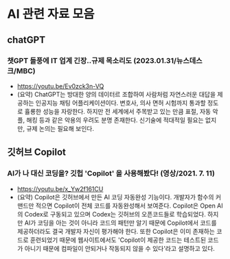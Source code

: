 # AI 관련 자료 모음

## chatGPT
### 챗GPT 돌풍에 IT 업계 긴장‥규제 목소리도 (2023.01.31/뉴스데스크/MBC)
- https://youtu.be/Ev0zck3n-VQ
- (요약) ChatGPT는 방대한 양의 데이터르 조합하여 사람처럼 자연스러운 대답을 제공하는 인공지능 채팅 어플리케이션이다. 변호사, 의사 면허 시험까지 통과할 정도로 휼룡한 성능을 자랑한다. 하지만 전 세계에서 주목받고 있는 만큼 표절, 자동 악플, 해킹 등과 같은 악용의 우려도 분명 존재한다. 신기술에 적대적일 필요는 없지만, 규제 논의는 필요해 보인다. 

## 깃허브 Copilot
### AI가 나 대신 코딩을? 깃헙 'Copilot' 을 사용해봤다! (영상/2021. 7. 11)
- https://youtu.be/x_Yw2f161CU
- (요약) Copilot은 깃허브에서 만든 AI 코딩 자동완성 기능이다. 개발자가 함수의 커맨드만 적으면 Copilot이 전체 코드를 자동완성해서 보여준다. Copilot은 Open AI의 Codex로 구동되고 있으며 Codex는 깃허브의 오픈코드들로 학습되었다. 하지만 AI가 코딩을 아는 것이 아니라 코드의 패턴만 알기 때문에 Copilot에서 코드를 제공하더라도 결국 개발자 자신이 평가해야 한다. 또한 Copilot은 이미 존재하는 코드로 훈련되었기 때문에 웹사이트에서도 'Copilot이 제공한 코드는 테스트된 코드가 아니기 때문에 컴파일이 안되거나 작동되지 않을 수 있다'라고 설명하고 있다.  
